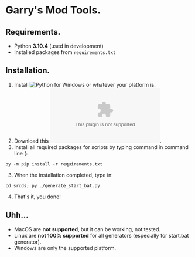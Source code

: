 # Garry's Mod Tools.

## Requirements.
- Python **3.10.4** (used in development)
- Installed packages from `requirements.txt`

## Installation.
1. Install ![Python](https://www.python.org/downloads/) for Windows or whatever your platform is.
2. Download this ![gmod-tools](https://github.com/shockpast/gmod-tools/archive/refs/heads/main.zip).
3. Install all required packages for scripts by typing command in command line (:
```
py -m pip install -r requirements.txt
```
3. When the installation completed, type in:
```
cd srcds; py ./generate_start_bat.py
```
4. That's it, you done!

## Uhh...
- MacOS are **not supported**, but it can be working, not tested.
- Linux are **not 100% supported** for all generators (especially for start.bat generator).
- Windows are only the supported platform.
